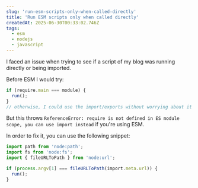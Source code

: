 ```yaml
---
slug: 'run-esm-scripts-only-when-called-directly'
title: 'Run ESM scripts only when called directly'
createdAt: 2025-06-30T00:33:02.746Z
tags:
  - esm
  - nodejs
  - javascript
---
```


I faced an issue when trying to see if a script of my blog was running directly or being imported.

Before ESM I would try:

```js
if (require.main === module) {
  run();
}
// otherwise, I could use the import/exports without worrying about it running other stuff
```

But this throws `ReferenceError: require is not defined in ES module scope, you can use import instead` if you're using ESM.

In order to fix it, you can use the following snippet:

```ts
import path from 'node:path';
import fs from 'node:fs';
import { fileURLToPath } from 'node:url';

if (process.argv[1] === fileURLToPath(import.meta.url)) {
  run();
}
```
